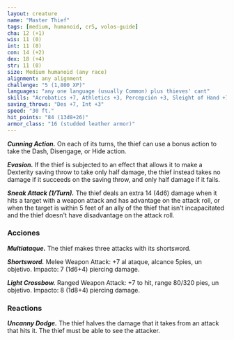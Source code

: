 ```yaml
---
layout: creature
name: "Master Thief"
tags: [medium, humanoid, cr5, volos-guide]
cha: 12 (+1)
wis: 11 (0)
int: 11 (0)
con: 14 (+2)
dex: 18 (+4)
str: 11 (0)
size: Medium humanoid (any race)
alignment: any alignment
challenge: "5 (1,800 XP)"
languages: "any one language (usually Common) plus thieves' cant"
skills: "Acrobatics +7, Athletics +3, Percepción +3, Sleight of Hand +7, Stealth +7"
saving_throws: "Des +7, Int +3"
speed: "30 ft."
hit_points: "84 (13d8+26)"
armor_class: "16 (studded leather armor)"
---
```


***Cunning Action.*** On each of its turns, the thief can use a bonus action to take the Dash, Disengage, or Hide action.

***Evasion.*** If the thief is subjected to an effect that allows it to make a Dexterity saving throw to take only half damage, the thief instead takes no damage if it succeeds on the saving throw, and only half damage if it fails.

***Sneak Attack (1/Turn).*** The thief deals an extra 14 (4d6) damage when it hits a target with a weapon attack and has advantage on the attack roll, or when the target is within 5 feet of an ally of the thief that isn't incapacitated and the thief doesn't have disadvantage on the attack roll.

### Acciones

***Multiataque.*** The thief makes three attacks with its shortsword.

***Shortsword.*** Melee Weapon Attack: +7 al ataque, alcance 5pies, un objetivo. Impacto: 7 (1d6+4) piercing damage.

***Light Crossbow.*** Ranged Weapon Attack: +7 to hit, range 80/320 pies, un objetivo. Impacto: 8 (1d8+4) piercing damage.

### Reactions

***Uncanny Dodge.*** The thief halves the damage that it takes from an attack that hits it. The thief must be able to see the attacker.